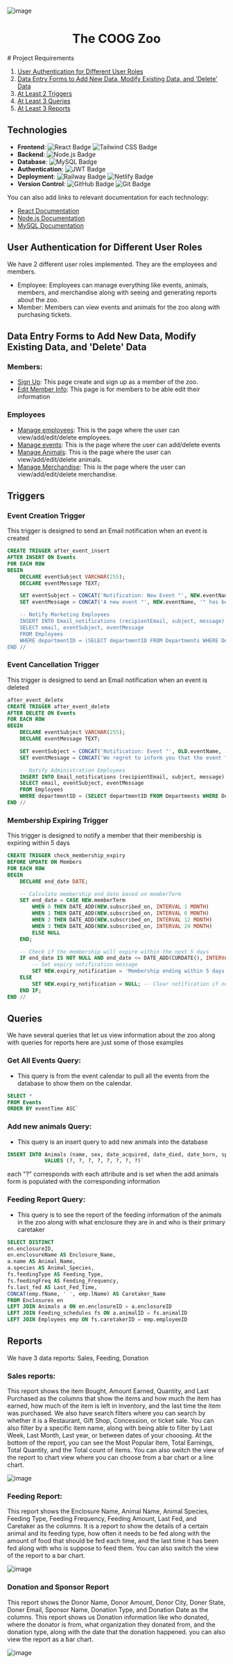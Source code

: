 ![image](https://github.com/Trevor-04/team-9-project-3380/blob/main/frontend/public/animal_banner.webp)
<h1 align="center">
    The COOG Zoo
</h1>
# Project Requirements

1. [User Authentication for Different User Roles](#user-authentication-for-different-user-roles)
2. [Data Entry Forms to Add New Data, Modify Existing Data, and 'Delete' Data](#data-entry-forms-to-add-new-data-modify-existing-data-and-delete-data)
3. [At Least 2 Triggers](#triggers)
4. [At Least 3 Queries](#queries)
5. [At Least 3 Reports](#reports)

## **Technologies**

- **Frontend**: ![React Badge](https://img.shields.io/badge/React-61DAFB?style=for-the-badge&logo=react&logoColor=black) ![Tailwind CSS Badge](https://img.shields.io/badge/Tailwind_CSS-06B6D4?style=for-the-badge&logo=tailwind-css&logoColor=white)
- **Backend**: ![Node.js Badge](https://img.shields.io/badge/Node.js-339933?style=for-the-badge&logo=node.js&logoColor=white)
- **Database**: ![MySQL Badge](https://img.shields.io/badge/MySQL-4479A1?style=for-the-badge&logo=mysql&logoColor=white)
- **Authentication**: ![JWT Badge](https://img.shields.io/badge/JWT-000000?style=for-the-badge&logo=json-web-tokens&logoColor=white)
- **Deployment**: ![Railway Badge](https://img.shields.io/badge/Railway-2A4D77?style=for-the-badge&logo=railway&logoColor=white) ![Netlify Badge](https://img.shields.io/badge/Netlify-00C7B7?style=for-the-badge&logo=netlify&logoColor=white)
- **Version Control**: ![GitHub Badge](https://img.shields.io/badge/GitHub-181717?style=for-the-badge&logo=github&logoColor=white) ![Git Badge](https://img.shields.io/badge/Git-F05032?style=for-the-badge&logo=git&logoColor=white)

You can also add links to relevant documentation for each technology:
- [React Documentation](https://reactjs.org/)
- [Node.js Documentation](https://nodejs.org/)
- [MySQL Documentation](https://dev.mysql.com/doc/)

## **User Authentication for Different User Roles**
We have 2 different user roles implemented. They are the employees and members.
- Employee: Employees can manage everything like events, animals, members, and merchandise along with seeing and generating reports about the zoo.
- Member: Members can view events and animals for the zoo along with purchasing tickets.

## **Data Entry Forms to Add New Data, Modify Existing Data, and 'Delete' Data**
### Members:
- [Sign Up](https://glowing-tiramisu-2436aa.netlify.app/signup): This page create and sign up as a member of the zoo.
- [Edit Member Info](https://glowing-tiramisu-2436aa.netlify.app/member/50/settings): This page is for members to be able edit their information
### Employees
- [Manage employees](https://glowing-tiramisu-2436aa.netlify.app/Admin/45/employeeTable): This is the page where the user can view/add/edit/delete employees. 
- [Manage events](https://glowing-tiramisu-2436aa.netlify.app/Admin/45/events): This is the page where the user can add/delete events
- [Manage Animals](https://glowing-tiramisu-2436aa.netlify.app/Admin/45/animalTable): This is the page where the user can view/add/edit/delete animals.
- [Manage Merchandise](https://glowing-tiramisu-2436aa.netlify.app/Admin/45/giftshopTable): This is the page where the user can view/add/edit/delete merchandise.

## **Triggers**

### Event Creation Trigger
This trigger is designed to send an Email notification when an event is created
```sql
CREATE TRIGGER after_event_insert
AFTER INSERT ON Events
FOR EACH ROW
BEGIN
    DECLARE eventSubject VARCHAR(255);
    DECLARE eventMessage TEXT;

    SET eventSubject = CONCAT('Notification: New Event "', NEW.eventName, '" has been scheduled');
    SET eventMessage = CONCAT('A new event "', NEW.eventName, '" has been scheduled for ', NEW.eventTime, '. Don\'t miss out!');

    -- Notify Marketing Employees
    INSERT INTO Email_notifications (recipientEmail, subject, message)
    SELECT email, eventSubject, eventMessage
    FROM Employees
    WHERE departmentID = (SELECT departmentID FROM Departments WHERE DepartmentName = 'Marketing' LIMIT 1);
END //
```

### Event Cancellation Trigger
This trigger is designed to send an Email notification when an event is deleted
```sql
after_event_delete
CREATE TRIGGER after_event_delete
AFTER DELETE ON Events
FOR EACH ROW
BEGIN
    DECLARE eventSubject VARCHAR(255);
    DECLARE eventMessage TEXT;

    SET eventSubject = CONCAT('Notification: Event "', OLD.eventName, '" has been cancelled');
    SET eventMessage = CONCAT('We regret to inform you that the event "', OLD.eventName, '" scheduled on ', OLD.eventTime, ' has been cancelled.');

    -- Notify Administration Employees
    INSERT INTO Email_notifications (recipientEmail, subject, message)
    SELECT email, eventSubject, eventMessage
    FROM Employees
    WHERE departmentID = (SELECT departmentID FROM Departments WHERE DepartmentName = 'Administration' LIMIT 1);
END //  
```

### Membership Expiring Trigger
This trigger is designed to notify a member that their membership is expiring within 5 days
```sql
CREATE TRIGGER check_membership_expiry 
BEFORE UPDATE ON Members
FOR EACH ROW
BEGIN
    DECLARE end_date DATE;

    -- Calculate membership end date based on memberTerm
    SET end_date = CASE NEW.memberTerm
        WHEN 0 THEN DATE_ADD(NEW.subscribed_on, INTERVAL 1 MONTH)
        WHEN 1 THEN DATE_ADD(NEW.subscribed_on, INTERVAL 6 MONTH)
        WHEN 2 THEN DATE_ADD(NEW.subscribed_on, INTERVAL 12 MONTH)
        WHEN 3 THEN DATE_ADD(NEW.subscribed_on, INTERVAL 24 MONTH)
        ELSE NULL
    END;

    -- Check if the membership will expire within the next 5 days
    IF end_date IS NOT NULL AND end_date <= DATE_ADD(CURDATE(), INTERVAL 5 DAY) THEN
        -- Set expiry notification message
        SET NEW.expiry_notification = 'Membership ending within 5 days';
    ELSE
        SET NEW.expiry_notification = NULL; -- Clear notification if not applicable
    END IF;
END //
```

## **Queries**
We have several queries that let us view information about the zoo along with queries for reports here are just some of those examples
### Get All Events Query:
- This query is from the event calendar to pull all the events from the database to show them on the calendar.
```sql
SELECT * 
FROM Events
ORDER BY eventTime ASC`
```

### Add new animals Query:
-  This query is an insert query to add new animals into the database
```sql
INSERT INTO Animals (name, sex, date_acquired, date_died, date_born, species, classification, enclosureID)
            VALUES (?, ?, ?, ?, ?, ?, ?, ?)`
```
each "?" corresponds with each attribute and is set when the add animals form is populated with the corresponding information

### Feeding Report Query:
- This query is to see the report of the feeding information of the animals in the zoo along with what enclosure they are in and who is their primary caretaker
```sql
SELECT DISTINCT
en.enclosureID,
en.enclosureName AS Enclosure_Name,
a.name AS Animal_Name,
a.species AS Animal_Species,
fs.feedingType AS Feeding_Type,
fs.feedingFreq AS Feeding_Frequency,
fs.last_fed AS Last_Fed_Time,
CONCAT(emp.fName, ' ', emp.lName) AS Caretaker_Name
FROM Enclosures en
LEFT JOIN Animals a ON en.enclosureID = a.enclosureID
LEFT JOIN Feeding_schedules fs ON a.animalID = fs.animalID
LEFT JOIN Employees emp ON fs.caretakerID = emp.employeeID
```

## **Reports**
We have 3 data reports: Sales, Feeding, Donation
### Sales reports:
This report shows the item Bought, Amount Earned, Quantity, and Last Purchased as the columns that show the items and how much the item has earned, how much of the item is left in inventory, and the last time the item was purchased. We also have search filters where you can search by whether it is a Restaurant, Gift Shop, Concession, or ticket sale. You can also filter by a specific item name, along with being able to filter by Last Week, Last Month, Last year, or between dates of your choosing. At the bottom of the report, you can see the Most Popular Item, Total Earnings, Total Quantity, and the Total count of items. You can also switch the view of the report to chart view where you can choose from a bar chart or a line chart.

![image](https://github.com/Trevor-04/team-9-project-3380/blob/main/frontend/public/SalesReport.png)

### Feeding Report:
This report shows the Enclosure Name, Animal Name, Animal Species, Feeding Type, Feeding Frequency, Feeding Amount, Last Fed, and Caretaker as the columns. It is a report to show the details of a certain animal and its feeding type, how often it needs to be fed along with the amount of food that should be fed each time, and the last time it has been fed along with who is suppose to feed them. You can also switch the view of the report to a bar chart.

![image](https://github.com/Trevor-04/team-9-project-3380/blob/main/frontend/public/feedingReport.png)

### Donation and Sponsor Report
This report shows the Donor Name, Donor Amount, Donor City, Doner State, Doner Email, Sponsor Name, Donation Type, and Donation Date as the columns. This report shows us Donation information like who donated, where the donator is from, what organization they donated from, and the donation type, along with the date that the donation happened. you can also view the report as a bar chart.

![image](https://github.com/Trevor-04/team-9-project-3380/blob/main/frontend/public/DonationReport.png)

